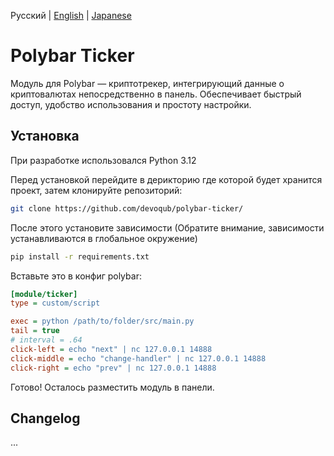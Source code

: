 Русский | [English](https://github.com/devoqub/polybar-ticker/blob/main/README.md) | [Japanese](https://github.com/devoqub/polybar-ticker/blob/main/README%20JP.md)

# Polybar Ticker

Модуль для Polybar — криптотрекер, интегрирующий данные о криптовалютах непосредственно в панель. Обеспечивает быстрый
доступ, удобство использования и простоту настройки.

## Установка

При разработке использовался Python 3.12

Перед установкой перейдите в дерикторию где которой будет хранится проект, затем клонируйте репозиторий:

```bash
git clone https://github.com/devoqub/polybar-ticker/
```

После этого установите зависимости (Обратите внимание, зависимости устанавливаются в глобальное окружение)

```bash
pip install -r requirements.txt
```

Вставьте это в конфиг polybar:

```ini
[module/ticker]
type = custom/script

exec = python /path/to/folder/src/main.py
tail = true
# interval = .64
click-left = echo "next" | nc 127.0.0.1 14888
click-middle = echo "change-handler" | nc 127.0.0.1 14888
click-right = echo "prev" | nc 127.0.0.1 14888
```

Готово! Осталось разместить модуль в панели.

## Changelog
...


